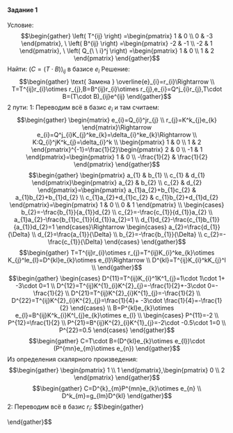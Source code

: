 #### Задание 1
Условие:
$$\begin{gather}
\left( T^{ij} \right) =\begin{pmatrix}
1 & 0 \\
0 & -3
\end{pmatrix}, \ \left( B^{ij} \right) =\begin{pmatrix}
-2 & -1  \\
 -2 & 1
\end{pmatrix}, \ \left( Q_{\ \ i}^j \right) =\begin{pmatrix}
1 & 0 \\
1 & 2
\end{pmatrix}
\end{gather}$$
Найти:
$(C=(T\cdot B))_{ij}$ в базисе $e_{i}$
Решение:
$$\begin{gather}
\text{ Замена } \overline{e}_{i}=r_{i}\Rightarrow  \\
T=T^{ij}r_{i}\otimes r_{j},B=B^{ij}r_{i}\otimes r_{j},e_{i}=Q^j_{i}r_{j},T\cdot B=(T\cdot B)_{ij}e^{ij}  
\end{gather}$$
2 пути:
1: Переводим всё в базис $e_{i}$ и там считаем:
$$\begin{gather}
 \begin{matrix}
e_{i}=Q_{i}^jr_{j} \\
r_{j}=K^k_{j}e_{k}
\end{matrix}\Rightarrow e_{i}=Q^j_{i}K_{j}^ke_{k}=\delta_{i}^ke_{k}\Rightarrow  \\
K:Q_{i}^jK^k_{j}=\delta_{i}^k \\
\begin{pmatrix}
1 & 0 \\
1 & 2
\end{pmatrix}^{-1}=\frac{1}{2}\begin{pmatrix}
2 & 0 \\
-1 & 1
\end{pmatrix}=\begin{pmatrix}
1 & 0 \\
-\frac{1}{2} & \frac{1}{2}
\end{pmatrix}
\end{gather}$$
$$\begin{gather}
\begin{pmatrix}
a_{1} & b_{1} \\
c_{1} & d_{1}
\end{pmatrix}\begin{pmatrix}
a_{2} & b_{2} \\
c_{2} & d_{2} 
\end{pmatrix}=\begin{pmatrix}
a_{1}a_{2}+b_{1}c_{2} & a_{1}b_{2}+b_{1}d_{2} \\
c_{1}a_{2}+d_{1}c_{2} & c_{1}b_{2}+d_{1}d_{2}
\end{pmatrix}=\begin{pmatrix}
1 & 0 \\
0 & 1
\end{pmatrix} \\
\begin{cases}
b_{2}=-\frac{b_{1}}{a_{1}}d_{2} \\
c_{2}=-\frac{c_{1}}{d_{1}}a_{2} \\
a_{1}a_{2}-\frac{b_{1}c_{1}}{d_{1}}a_{2}=1 \\
d_{1}d_{2}-\frac{c_{1}b_{1}}{a_{1}}d_{2}=1
\end{cases}\Rightarrow \begin{cases}
a_{2}=\frac{d_{1}}{\Delta} \\
d_{2}=\frac{a_{1}}{\Delta} \\
b_{2}=-\frac{b_{1}}{\Delta} \\
c_{2}=-\frac{c_{1}}{\Delta}
\end{cases}
\end{gather}$$
$$\begin{gather}
T=T^{ij}r_{i}\otimes r_{j}=T^{ij}K_{i}^ke_{k}\otimes K_{j}^le_{l}=D^{kl}e_{k}\otimes e_{l}\Rightarrow  \\
D^{kl}=T^{ij}K_{i}^kK_{j}^l \\
\end{gather}$$
$$\begin{gather}
\begin{cases}
D^{11}=T^{ij}K_{i}^1K^1_{j}=1\cdot 1\cdot 1+ -3\cdot 0=1  \\
D^{12}=T^{ij}K^{1}_{i}K^{2}_{j}=-\frac{1}{2}+-3\cdot 0=-\frac{1}{2} \\
D^{21}=T^{ij}K^{2}_{i}K^{1}_{j}=-\frac{1}{2} \\
D^{22}=T^{ij}K^{2}_{i}K^{2}_{j}=\frac{1}{4}+ -3\cdot \frac{1}{4}=-\frac{1}{2}
\end{cases} \\
B=P^{kl}e_{k}\otimes e_{l}=B^{ij}K^k_{i}K^l_{j}e_{k}\otimes e_{l} \\
\begin{cases}
P^{11}=-2 \\
P^{12}=\frac{1}{2} \\
P^{21}=B^{ij}K^{2}_{i}K^{1}_{j}=-2\cdot -0.5\cdot 1=0 \\
P^{22}=0.5
\end{cases}
\end{gather}$$
$$\begin{gather}
C=T\cdot B=(D^{kl}e_{k}\otimes e_{l})\cdot (P^{mn}e_{m}\otimes e_{n}) 
\end{gather}$$
Из определения скалярного произведения:
$$\begin{gather}
\begin{pmatrix}
1 \\
1
\end{pmatrix},\begin{pmatrix}
0 \\
2
\end{pmatrix}
\end{gather}$$
$$\begin{gather}
C=D^{k}_{m}P^{mn}e_{k}\otimes e_{n} \\
D^k_{m}=g_{lm}D^{kl}
\end{gather}$$
2: Переводим всё в базис $r_{i}$:
$$\begin{gather}

\end{gather}$$